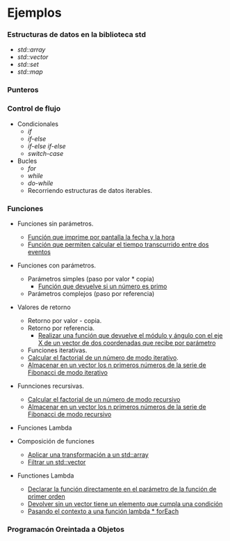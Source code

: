# Ejemplos

### Estructuras de datos en la biblioteca std

* _std::array_
* _std::vector_
* _std::set_
* _std::map_

### Punteros

### Control de flujo

* Condicionales
  * _if_
  * _if-else_
  * _if-else if-else_
  * _switch-case_
* Bucles
  * _for_
  * _while_
  * _do-while_
  * Recorriendo estructuras de datos iterables.

### Funciones

* Funciones sin parámetros.
  * [Función que imprime por pantalla la fecha y la hora](https://github.com/Nebrija*Programacion/Programacion*I/tree/master/ejemplos/funciones/parametros/sinparametros/)
  * [Función que permiten calcular el tiempo transcurrido entre dos eventos](https://github.com/Nebrija*Programacion/Programacion*I/tree/master/ejemplos/funciones/parametros/sinparametrosconretorno/)
* Funciones con parámetros.
  * Parámetros simples (paso por valor * copia)
    * [Función que devuelve si un número es primo](https://github.com/Nebrija*Programacion/Programacion*I/tree/master/ejemplos/funciones/parametros/porcopia/esprimo)
  * Parámetros complejos (paso por referencia)
* Valores de retorno
  * Retorno por valor - copia.
  * Retorno por referencia.
    * [Realizar una función que devuelve el módulo y ángulo con el eje X de un vector de dos coordenadas que recibe por parámetro](https://github.com/Nebrija*Programacion/Programacion*I/tree/master/ejemplos/funciones/parametros/porreferencia/moduloyangulo)
  * Funciones iterativas.
  * [Calcular el factorial de un número de modo iterativo](https://github.com/Nebrija*Programacion/Programacion*I/tree/master/ejemplos/funciones/iterativo/factorial).
  * [Almacenar en un vector los n primeros números de la serie de Fibonacci de modo iterativo](https://github.com/Nebrija*Programacion/Programacion*I/tree/master/ejemplos/funciones/iterativo/fibonacci)
* Funnciones recursivas.
  * [Calcular el factorial de un número de modo recursivo](https://github.com/Nebrija*Programacion/Programacion*I/tree/master/ejemplos/funciones/recursivo/factorial)
  * [Almacenar en un vector los n primeros números de la serie de Fibonacci de modo recursivo](https://github.com/Nebrija*Programacion/Programacion*I/tree/master/ejemplos/funciones/recursivo/fibonacci)
* Funciones Lambda
* Composición de funciones
  * [Aplicar una transformación a un std::array](https://github.com/Nebrija*Programacion/Programacion*I/tree/master/ejemplos/funciones/composicion/transform)
  * [Filtrar un std::vector](https://github.com/Nebrija*Programacion/Programacion*I/tree/master/ejemplos/funciones/composicion/filter)
* Functiones Lambda

  * [Declarar la función directamente en el parámetro de la función de primer orden](https://github.com/Nebrija*Programacion/Programacion*I/tree/master/ejemplos/funciones/lambda/inline)
  * [Devolver sin un vector tiene un elemento que cumpla una condición](https://github.com/Nebrija*Programacion/Programacion*I/tree/master/ejemplos/funciones/lambda/contains)
  * [Pasando el contexto a una función lambda * forEach](https://github.com/Nebrija*Programacion/Programacion*I/tree/master/ejemplos/funciones/lambda/foreach)

### Programacón Oreintada a Objetos
